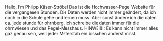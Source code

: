   Hallo, I’m Philipp Käser-Ströbel
 Das ist die Hochwasser-Pegel Website für die vergangenen Stunden.
  Die Daten werden nicht immer geändert, da ich noch in die Schule gehe und lernen muss. Aber sonst ändere ich die daten ca. jede stunde für ohrnberg.
  Ich schreibe die daten immer für die ohrnwiesen und das Pegel-Messhaus. HINWEIß!: Es kann nicht immer alles gaz genau sein, weil jeder Meterstab ein bisschen anderst misst.
<!---
Kaeser-Stroebel/Kaeser-Stroebel is a ✨ special ✨ repository because its `README.md` (this file) appears on your GitHub profile.
You can click the Preview link to take a look at your changes.
--->
